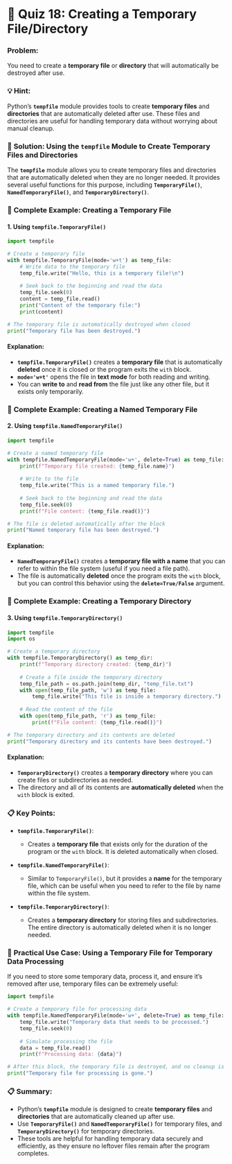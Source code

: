# 📝 **Quiz 18: Creating a Temporary File/Directory**

### Problem:
You need to create a **temporary file** or **directory** that will automatically be destroyed after use.


### 💡 **Hint**:
Python’s **`tempfile`** module provides tools to create **temporary files** and **directories** that are automatically deleted after use. These files and directories are useful for handling temporary data without worrying about manual cleanup.


### 🔧 **Solution: Using the `tempfile` Module to Create Temporary Files and Directories**

The **`tempfile`** module allows you to create temporary files and directories that are automatically deleted when they are no longer needed. It provides several useful functions for this purpose, including **`TemporaryFile()`**, **`NamedTemporaryFile()`**, and **`TemporaryDirectory()`**.


### 📂 **Complete Example: Creating a Temporary File**

#### **1. Using `tempfile.TemporaryFile()`**

```python
import tempfile

# Create a temporary file
with tempfile.TemporaryFile(mode='w+t') as temp_file:
    # Write data to the temporary file
    temp_file.write("Hello, this is a temporary file!\n")
    
    # Seek back to the beginning and read the data
    temp_file.seek(0)
    content = temp_file.read()
    print("Content of the temporary file:")
    print(content)

# The temporary file is automatically destroyed when closed
print("Temporary file has been destroyed.")
```

#### **Explanation**:
- **`tempfile.TemporaryFile()`** creates a **temporary file** that is automatically **deleted** once it is closed or the program exits the `with` block.
- **`mode='w+t'`** opens the file in **text mode** for both reading and writing.
- You can **write to** and **read from** the file just like any other file, but it exists only temporarily.


### 📂 **Complete Example: Creating a Named Temporary File**

#### **2. Using `tempfile.NamedTemporaryFile()`**

```python
import tempfile

# Create a named temporary file
with tempfile.NamedTemporaryFile(mode='w+', delete=True) as temp_file:
    print(f"Temporary file created: {temp_file.name}")
    
    # Write to the file
    temp_file.write("This is a named temporary file.")
    
    # Seek back to the beginning and read the data
    temp_file.seek(0)
    print(f"File content: {temp_file.read()}")

# The file is deleted automatically after the block
print("Named temporary file has been destroyed.")
```

#### **Explanation**:
- **`NamedTemporaryFile()`** creates a **temporary file with a name** that you can refer to within the file system (useful if you need a file path).
- The file is automatically **deleted** once the program exits the `with` block, but you can control this behavior using the **`delete=True/False`** argument.


### 📂 **Complete Example: Creating a Temporary Directory**

#### **3. Using `tempfile.TemporaryDirectory()`**

```python
import tempfile
import os

# Create a temporary directory
with tempfile.TemporaryDirectory() as temp_dir:
    print(f"Temporary directory created: {temp_dir}")
    
    # Create a file inside the temporary directory
    temp_file_path = os.path.join(temp_dir, "temp_file.txt")
    with open(temp_file_path, 'w') as temp_file:
        temp_file.write("This file is inside a temporary directory.")
    
    # Read the content of the file
    with open(temp_file_path, 'r') as temp_file:
        print(f"File content: {temp_file.read()}")

# The temporary directory and its contents are deleted
print("Temporary directory and its contents have been destroyed.")
```

#### **Explanation**:
- **`TemporaryDirectory()`** creates a **temporary directory** where you can create files or subdirectories as needed.
- The directory and all of its contents are **automatically deleted** when the `with` block is exited.


### 📋 **Key Points**:

- **`tempfile.TemporaryFile()`**:
  - Creates a **temporary file** that exists only for the duration of the program or the `with` block. It is deleted automatically when closed.
  
- **`tempfile.NamedTemporaryFile()`**:
  - Similar to `TemporaryFile()`, but it provides a **name** for the temporary file, which can be useful when you need to refer to the file by name within the file system.

- **`tempfile.TemporaryDirectory()`**:
  - Creates a **temporary directory** for storing files and subdirectories. The entire directory is automatically deleted when it is no longer needed.


### 🔄 **Practical Use Case: Using a Temporary File for Temporary Data Processing**

If you need to store some temporary data, process it, and ensure it’s removed after use, temporary files can be extremely useful:

```python
import tempfile

# Create a temporary file for processing data
with tempfile.NamedTemporaryFile(mode='w+', delete=True) as temp_file:
    temp_file.write("Temporary data that needs to be processed.")
    temp_file.seek(0)
    
    # Simulate processing the file
    data = temp_file.read()
    print(f"Processing data: {data}")

# After this block, the temporary file is destroyed, and no cleanup is needed
print("Temporary file for processing is gone.")
```


### 📋 **Summary**:

- Python’s **`tempfile`** module is designed to create **temporary files** and **directories** that are automatically cleaned up after use.
- Use **`TemporaryFile()`** and **`NamedTemporaryFile()`** for temporary files, and **`TemporaryDirectory()`** for temporary directories.
- These tools are helpful for handling temporary data securely and efficiently, as they ensure no leftover files remain after the program completes.